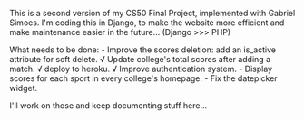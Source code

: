 This is a second version of my CS50 Final Project, implemented with Gabriel Simoes.
I'm coding this in Django, to make the website more efficient and make maintenance easier in the future... (Django >>> PHP)


What needs to be done:
	- Improve the scores deletion: add an is_active attribute for soft delete.
	√ Update college's total scores after adding a match.
	√ deploy to heroku.
	√ Improve authentication system.
	- Display scores for each sport in every college's homepage.
	- Fix the datepicker widget.

I'll work on those and keep documenting stuff here...
